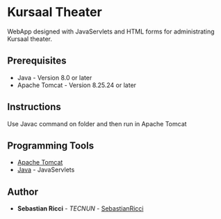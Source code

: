 # Kursaal Theater

WebApp designed with JavaServlets and HTML forms for administrating Kursaal theater.

## Prerequisites
* Java - Version 8.0 or later
* Apache Tomcat - Version 8.25.24 or later

## Instructions

Use Javac command on folder and then run in Apache Tomcat


## Programming Tools

* [Apache Tomcat](http://tomcat.apache.org)
* [Java](https://www.java.com/en/) - JavaServlets


## Author

* **Sebastian Ricci** - *TECNUN* - [SebastianRicci](https://github.com/SebastianRicci)
